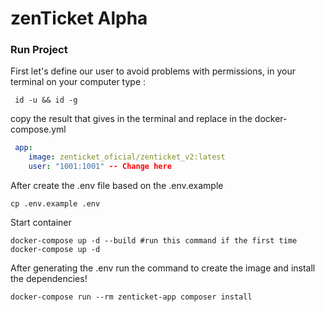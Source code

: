zenTicket  Alpha
================

### Run Project

First let's define our user to avoid problems with permissions, in your terminal on your computer type :

```shell
 id -u && id -g
```
copy the result that gives in the terminal and replace in the docker-compose.yml

```yaml
 app:
    image: zenticket_oficial/zenticket_v2:latest
    user: "1001:1001" -- Change here
```
After create the .env file based on the .env.example

```shell
cp .env.example .env
```
Start container
```shell
docker-compose up -d --build #run this command if the first time
docker-compose up -d
```

After generating the .env run the command to create the image and install the dependencies!

```shell
docker-compose run --rm zenticket-app composer install
```